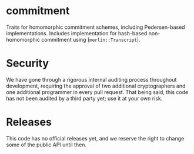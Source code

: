 # commitment

Traits for homomorphic commitment schemes, including Pedersen-based implementations.
Includes implementation for hash-based non-homomorphic commitment using [`merlin::Transcript`].

# Security

We have gone through a rigorous internal auditing process throughout development, requiring the approval of two
additional cryptographers and one additional programmer in every pull request.
That being said, this code has not been audited by a third party yet; use it at your own risk.

# Releases

This code has no official releases yet, and we reserve the right to change some of the public API until then.
